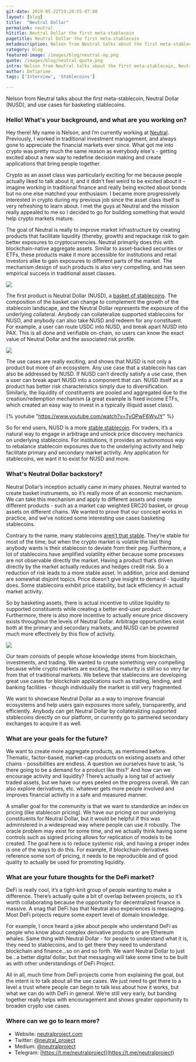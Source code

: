 ```yaml
---
git-date: 2019-05-22T19:20:55-07:00
layout: [blog]
title:  "Neutral Dollar"
permalink: neutral
h1title: Neutral Dollar the first meta-stablecoin  
pagetitle: Neutral Dollar the first meta-stablecoin   
metadescription: Nelson from Neutral talks about the first meta-stablecoin, Neutral Dollar (NUSD), and use cases for basketing stablecoins.
category: blog
featured-image: /images/blog/neutral-og.png
quote: /images/blog/neutral-quote.png
intro: Nelson from Neutral talks about the first meta-stablecoin, Neutral Dollar (NUSD), and use cases for basketing stablecoins.   
author: Defiprime
tags: ['Interview', 'Stablecoins']

---
```

Nelson from Neutral talks about the first meta-stablecoin, Neutral Dollar (NUSD), and use cases for basketing stablecoins.

### Hello! What's your background, and what are you working on?

Hey there! My name is Nelson, and I’m currently working at [Neutral](http://neutralproject.com). Previously, I worked in traditional investment management, and always gone to appreciate the financial markets ever since. What got me into crypto was pretty much the same reason as everybody else's - getting excited about a new way to redefine decision making and create applications that bring people together.

Crypto as an asset class was particularly exciting for me because people actually liked to talk about it, and it didn’t feel weird to be excited about it - imagine working in traditional finance and really being excited about bonds but no one else matched your enthusiasm. I became more progressively interested in crypto during my previous job since the asset class itself is very refreshing to learn about. I met the guys at Neutral and the mission really appealed to me so I decided to go for building something that would help crypto markets mature.

The goal of Neutral is really to improve market infrastructure by creating products that facilitate liquidity (thereby, growth) and repackage risk to gain better exposures to cryptocurrencies. Neutral primarily does this with blockchain-native aggregate assets. Similar to asset-backed securities or ETFs, these products make it more accessible for institutions and retail investors alike to gain exposures to different parts of the market. The mechanism design of such products is also very compelling, and has seen empirical success in traditional asset classes.

![](/images/blog/Neutral.png)

The first product is Neutral Dollar (NUSD), a [basket of stablecoins](https://medium.com/@neutralproject/visualizing-metastability-c0b7da9ade4b). The composition of the basket can change to complement the growth of the stablecoin landscape, and the Neutral Dollar represents the exposure of the underlying collateral. Anybody can collateralize supported stablecoins for NUSD, and anybody can also take NUSD and redeem for any constituent. For example, a user can route USDC into NUSD, and break apart NUSD into PAX. This is all done and verifiable on-chain, so users can know the exact value of Neutral Dollar and the associated risk profile.

![](/images/blog/Neutral3.png)

The use cases are really exciting, and shows that NUSD is not only a product but more of an ecosystem. Any use case that a stablecoin has can also be addressed by NUSD. If NUSD can’t directly satisfy a use case, then a user can break apart NUSD into a component that can. NUSD itself as a product has better risk characteristics simply due to diversification. Similarly, the liquidity of constituents are pooled and aggregated due to the creation/redemption mechanism (a great example is fixed income ETFs, which created an easy way to invest in a typically illiquid asset class).

{% youtube "https://www.youtube.com/watch?v=TyOPwF6WyJY" %}

So for end users, NUSD is a more [stable stablecoin](https://medium.com/@neutralproject/intro-to-neutral-dollar-98f95d1ff9f4). For traders, it’s a natural way to engage in arbitrage and unlock price discovery mechanics on underlying stablecoins. For institutions, it provides an autonomous way to rebalance stablecoin exposures due to the underlying activity and help facilitate primary and secondary market activity. Any application for stablecoins, we want it to exist for NUSD and more.

### What's Neutral Dollar backstory?

Neutral Dollar’s inception actually came in many phases. Neutral wanted to create basket instruments, so it’s really more of an economic mechanism. We can take this mechanism and apply to different assets and create different products - such as a market cap weighted ERC20 basket, or group assets on different chains. We wanted to prove that our concept works in practice, and we’ve noticed some interesting use cases basketing stablecoins.

Contrary to the name, many stablecoins [aren’t that stable](https://hackernoon.com/a-case-study-on-husd-752b16a2d1f8). They’re stable for most of the time, but when the crypto market is volatile the last thing anybody wants is their stablecoin to deviate from their peg. Furthermore, a lot of stablecoins have amplified volatility either because some processes are not observable directly the market. Having a product that’s driven directly by the market actually reduces and hedges credit risk. So a reduction of risk leads to a more stable asset. In addition, price and demand are somewhat disjoint topics. Price doesn’t give insight to demand - liquidity does. Some stablecoins exhibit price stability, but lack efficiency in actual market activity.

So by basketing assets, there is actual incentive to utilize liquidity to supported constituents while creating a better end-user product. Furthermore, there is also more incentive to actually ensure price discovery exists throughout the levels of Neutral Dollar. Arbitrage opportunities exist both at the primary and secondary markets, and NUSD can be powered much more effectively by this flow of activity.

![](/images/blog/neutral2.png)

Our team consists of people whose knowledge stems from blockchain, investments, and trading. We wanted to create something very compelling because while crypto markets are exciting, the maturity is still so so very far from that of traditional markets. We believe that stablecoins are developing great use cases for blockchain applications such as trading, lending, and banking facilities - though individually the market is still very fragmented.

We want to showcase Neutral Dollar as a way to improve financial ecosystems and help users gain exposures more safely, transparently, and efficiently. Anybody can get Neutral Dollar by collateralizing supported stablecoins directly on our platform, or currently go to partnered secondary exchanges to acquire it as well.

### What are your goals for the future?

We want to create more aggregate products, as mentioned before. Thematic, factor-based, market-cap products on existing assets and other chains - possibilities are endless. A question we ourselves have to ask, 'is there going to be a demand for a product like this?' And how can we encourage activity and liquidity? There’s actually a long tail of actively traded assets, but we have our eyes peeled on the progress overall. We can also explore derivatives, etc. whatever gets more people involved and improves financial activity in a safe and measured manner.

A smaller goal for the community is that we want to standardize an index on pricing (like stablecoin pricing). We have our pricing on our underlying constituents for Neutral Dollar, but it would be helpful if this was administered in a widespread way where people can use it robustly. The oracle problem may exist for some time, and we actually think having some controls such as signed pricing allows for replication of models to be created. The goal here is to reduce systemic risk, and having a proper index is one of the ways to do this. For example, if blockchain-derivatives reference some sort of pricing, it needs to be reproducible and of good quality to actually be used for promoting liquidity.

### What are your future thoughts for the DeFi market?

DeFi is really cool, it’s a tight-knit group of people wanting to make a difference. There’s actually quite a bit of overlap between projects, so it’s worth collaborating because the opportunity for decentralized finance is massive. A snag that DeFi has that Neutral also experiences is messaging. Most DeFi projects require some expert level of domain knowledge.

For example, I once heard a joke about people who understand DeFi as people who know about complex derivative products or are Ethereum whales. Same thing with Neutral Dollar - for people to understand what it is, they need to stablecoins, and to get there they need to understand blockchain and finance...so on and so forth. We want Neutral Dollar to just be...a better digital dollar, but that messaging will take some time to be built as with other understandings of DeFi Project.

All in all, much time from DeFi projects come from explaining the goal, but the intent is to talk about all the use cases. We just need to get there to a level a trust where people can begin to talk less about how it works, but what we can do with DeFi in general. We’re still very early, but banding together really helps with encouragement and shows greater opportunity to broaden crypto use cases.

### Where can we go to learn more?

- Website: [neutralproject.com](http://neutralproject.com)
- Twitter: [@neutral_project](https://twitter.com/neutral_project)
- Medium: [@neutralproject](https://medium.com/@neutralproject)
- Telegram: [https://t.me/neutralproject](https://t.me/neutralproject)
